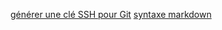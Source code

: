 [générer une clé SSH pour Git](https://help.github.com/articles/generating-an-ssh-key/)
[syntaxe markdown](https://github.com/adam-p/markdown-here/wiki/Markdown-Cheatsheet)